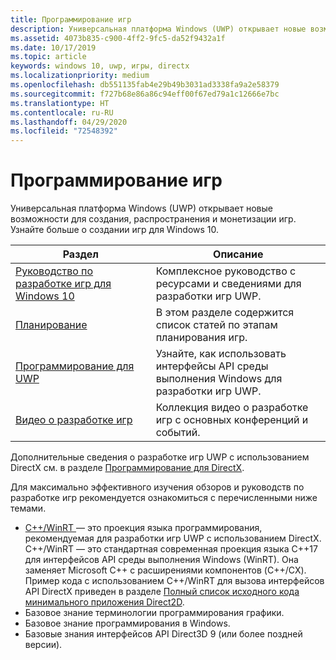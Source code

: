 ```yaml
---
title: Программирование игр
description: Универсальная платформа Windows (UWP) открывает новые возможности создания, распространения и монетизации игр. Узнайте о том, как приступить к созданию новой игры или перенести существующую игру.
ms.assetid: 4073b835-c900-4ff2-9fc5-da52f9432a1f
ms.date: 10/17/2019
ms.topic: article
keywords: windows 10, uwp, игры, directx
ms.localizationpriority: medium
ms.openlocfilehash: db551135fab4e29b49b3031ad3338fa9a2e58379
ms.sourcegitcommit: f727b68e86a86c94eff00f67ed79a1c12666e7bc
ms.translationtype: HT
ms.contentlocale: ru-RU
ms.lasthandoff: 04/29/2020
ms.locfileid: "72548392"
---
```

# <a name="game-programming"></a>Программирование игр

Универсальная платформа Windows (UWP) открывает новые возможности для создания, распространения и монетизации игр. Узнайте больше о создании игр для Windows 10.

| Раздел | Описание |
|-|-|
| [Руководство по разработке игр для Windows 10](e2e.md) | Комплексное руководство с ресурсами и сведениями для разработки игр UWP. |
| [Планирование](planning.md) | В этом разделе содержится список статей по этапам планирования игр. |
| [Программирование для UWP](uwp-programming.md) | Узнайте, как использовать интерфейсы API среды выполнения Windows для разработки игр UWP. |
| [Видео о разработке игр](game-development-videos.md) | Коллекция видео о разработке игр с основных конференций и событий. |

Дополнительные сведения о разработке игр UWP с использованием DirectX см. в разделе [Программирование для DirectX](directx-programming.md).

Для максимально эффективного изучения обзоров и руководств по разработке игр рекомендуется ознакомиться с перечисленными ниже темами.

- [C++/WinRT ](/windows/uwp/cpp-and-winrt-apis/index) — это проекция языка программирования, рекомендуемая для разработки игр UWP с использованием DirectX. C++/WinRT — это стандартная современная проекция языка C++17 для интерфейсов API среды выполнения Windows (WinRT). Она заменяет Microsoft C++ с расширениями компонентов (C++/CX). Пример кода с использованием C++/WinRT для вызова интерфейсов API DirectX приведен в разделе [Полный список исходного кода минимального приложения Direct2D](/windows/uwp/cpp-and-winrt-apis/consume-com#full-source-code-listing-of-a-minimal-direct2d-application).
- Базовое знание терминологии программирования графики.
- Базовое знание программирования в Windows.
- Базовые знания интерфейсов API Direct3D 9 (или более поздней версии).